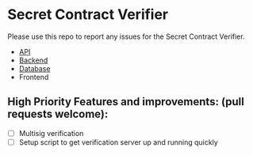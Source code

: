 # Secret Contract Verifier

Please use this repo to report any issues for the Secret Contract Verifier.

- [API](https://github.com/digiline-io/secret-network-contract-verifier-api)
- [Backend](https://github.com/digiline-io/secret-network-contract-verifier-backend)
- [Database](https://github.com/digiline-io/secret-network-contract-verifier-database)
- Frontend

## High Priority Features and improvements: (pull requests welcome):

- [ ] Multisig verification
- [ ] Setup script to get verification server up and running quickly
